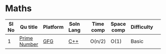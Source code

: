 # Maths

| Sl No | Qu title | Platform                            | Soln Lang |   | Time comp | Space comp | Difficulty |    | Approach |
| --     | ---     |   ------                            | ---       |-- | ---       | ---        | ----       | -- | ---------|
| 1    | [Prime Number](https://practice.geeksforgeeks.org/problems/prime-number2314/1/?page=1&difficulty[]=-1&category[]=Mathematical&sortBy=submissions)       | [GFG ](/GFG/GFGQuestions.md)   | [C++](https://github.com/Rikhldr0267/Code-Insight/blob/main/GFG/Maths/C%2B%2B/Prime%20Number.cpp) |  | O(n/2)        | O(1)       |Basic    | | Brute Force|
